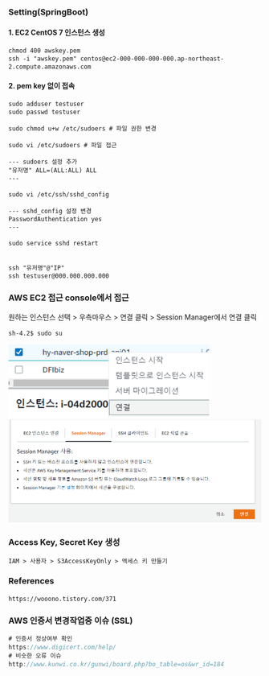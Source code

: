 ### Setting(SpringBoot)

#### 1. EC2 CentOS 7 인스턴스 생성

```
chmod 400 awskey.pem
ssh -i "awskey.pem" centos@ec2-000-000-000-000.ap-northeast-2.compute.amazonaws.com
```

#### 2. pem key 없이 접속

```
sudo adduser testuser
sudo passwd testuser

sudo chmod u+w /etc/sudoers # 파일 권한 변경

sudo vi /etc/sudoers # 파일 접근

--- sudoers 설정 추가
"유저명" ALL=(ALL:ALL) ALL
---

sudo vi /etc/ssh/sshd_config

--- sshd_config 설정 변경
PasswordAuthentication yes
---

sudo service sshd restart


ssh "유저명"@"IP"
ssh testuser@000.000.000.000

```

### AWS EC2 접근 console에서 접근

원하는 인스턴스 선택 > 우측마우스 > 연결 클릭 > Session Manager에서 연결 클릭

```bash
sh-4.2$ sudo su
```

<img width="400" src="https://raw.githubusercontent.com/oseongryu/til/refs/heads/main/public/img/aws/001.png"/>
<img width="700" src="https://raw.githubusercontent.com/oseongryu/til/refs/heads/main/public/img/aws/002.png"/>

### Access Key, Secret Key 생성

```
IAM > 사용자 > S3AccessKeyOnly > 엑세스 키 만들기
```

### References

```
https://wooono.tistory.com/371

```

### AWS 인증서 변경작업중 이슈 (SSL)

```js
# 인증서 정상여부 확인
https://www.digicert.com/help/
# 비슷한 오류 이슈
http://www.kunwi.co.kr/gunwi/board.php?bo_table=os&wr_id=184

```
